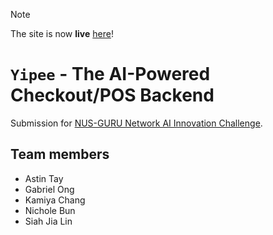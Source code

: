 > [!NOTE]
> The site is now **live** [here](https://nus-ai-innovation-challenge-2025.vercel.app)!

# `Yipee` - The AI-Powered Checkout/POS Backend

Submission for [NUS-GURU Network AI Innovation Challenge](https://www.sg-innovationchallenge.org/Challenge).

## Team members

* Astin Tay
* Gabriel Ong
* Kamiya Chang
* Nichole Bun
* Siah Jia Lin 
